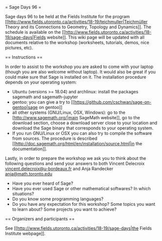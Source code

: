 = Sage Days 96 =

Sage days 96 to be held at the Fields Institute for the program [[http://www.fields.utoronto.ca/activities/18-19/teichmuller|Teichmüller Theory and its Connections to Geometry, Topology and Dynamics]]. The schedule is available on the [[http://www.fields.utoronto.ca/activities/18-19/sage-days|Fields website]]. This wiki page will be updated with all documents relative to the workshop (worksheets, tutorials, demos, nice pictures, etc).

== Instructions ==

In order to assist to the workshop you are asked to come with your laptop (though you are also welcome without laptop). It would also be great if you could make sure that Sage is installed on it. The installation procedure depends on your operating system:

 * Ubuntu (versions >= 18.04) and archlinux: install the packages sagemath and sagemath-jupyter
 * gentoo: you can give a try to [[https://github.com/cschwan/sage-on-gentoo|sage on gentoo]]
 * all other systems (GNU/Linux, OSX, Windows): go to the  [http://www.sagemath.org/|main SageMath website]], go to the download section, choose a download server close to your location and download the Sage binary that corresponds to your operating system.
 * If you run GNU/Linux or OSX you can also try to compile the software from sources. The procedure is described [[http://doc.sagemath.org/html/en/installation/source.html|in the documentation]].

Lastly, in order to prepare the workshop we ask you to think about the following questions and send your answers to both Vincent Delecroix <vincent.delecroix@u-bordeaux.fr> and Anja Randecker <anja@math.toronto.edu>

 * Have you ever heard of Sage?
 * Have you ever used Sage or other mathematical softwares? In which situations?
 * Do you know some programming languages?
 * Do you have any expectation for this workshop? Some topics you want to learn about? Some projects you want to achieve? 

== Organizers and participants ==

See [[http://www.fields.utoronto.ca/activities/18-19/sage-days|the Fields Institute webpage]].
